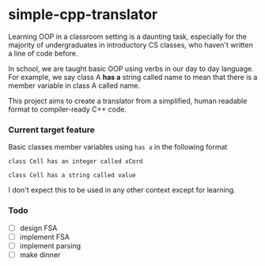 # simple-cpp-translator
Learning OOP in a classroom setting is a daunting task, especially for the majority of undergraduates in introductory CS classes, who haven't written a line of code before.

In school, we are taught basic OOP using verbs in our day to day language. For example, we say class A **has a** string called name to mean that there is a member variable in class A called name.

This project aims to create a translator from a simplified, human readable format to compiler-ready C++ code. 

### Current target feature

Basic classes member variables using ```has a``` in the following format

```class Cell has an integer called xCord```

```class Cell has a string called value```

I don't expect this to be used in any other context except for learning.

### Todo
- [ ] design FSA
- [ ] implement FSA
- [ ] implement parsing
- [ ] make dinner